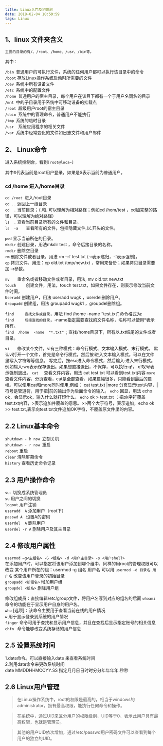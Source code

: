 ```yaml
---
title: Linux入门及初体验
date: 2018-02-04 10:59:59
tags: Linux
---
```

## 1、linux 文件夹含义
<!--more-->
	主要的目录的有/、/root、/home、/usr、/bin等。
其中：

```/bin ```普通用户的可执行文件，系统的任何用户都可以执行该目录中的命令<br>
```/boot``` 存放Linux操作系统启动时所需要的文件<br>
```/dev ```系统中所有设备文件<br>
```/etc ```系统中的配置文件<br>
```/home ```普通用户的宿主目录，每个用户在该目下都有一个于用户名同名的目录<br>
```/mnt ```中的子目录用于系统中可移动设备的挂载点<br>
```/root ```超级用户root的宿主目录<br>
```/sbin ```系统中的管理命令，普通用户不能执行<br>
```/tmp ```系统的临时目录<br>
```/usr  ```系统应用程序的相关文件<br>
```/var ```系统中经常变化的文件如日志文件和用户邮件<br>



## 2、 Linux命令
进入系统控制台，看到```[root@loca~]```

其中#代表当前是root用户登录，如果是$表示当前为普通用户。

### cd  /home	进入/home目录<br>
```cd /root	```进入/root目录<br>
```cd ..```		返回上一级目录<br>
```cd  .```		当前目录；（.和..可以理解为相对路径；例如cd /hom/test ，cd加完整的路径，可以理解为绝对路径）<br>
```ls  .```		查看当前目录所有的文件和目录。<br>
```ls  -a	```	查看所有的文件，包括隐藏文件,以.开头的文件。<br>

```pwd```		显示当前所在的目录。<br>
```mkdir```		创建目录，用法mkdir  test ，命令后接目录的名称。<br>
```rmdir```		删除空目录<br>
```rm```		删除文件或者目录，用法 rm –rf  test.txt (-r表示递归，-f表示强制)。<br>
```cp```		拷贝文件，用法：cp  old.txt  /tmp/new.txt ，常用来备份；如果拷贝目录需要加 –r参数。<br>

```mv	```	重命名或者移动文件或者目录，用法, mv old.txt new.txt<br>
```touch	```	创建文件，用法，touch test.txt，如果文件存在，则表示修改当前文件时间。<br>
```Useradd```		创建用户，用法 useradd wugk ，userdel删除用户。<br>
```Groupadd```	创建组，用法 groupadd wugk1 ，groupdel删除组。<br>

```find		查找文件或目录```，用法 find  /home  -name  “test.txt”,命令格式为:<br>
```find		后接查找的目录```，-name指定需要查找的文件名称，名称可以使用*表示所有。<br>
```find  /home  -name  "*.txt" ```;	查找/home目录下，所有以.txt结尾的文件或者目录。<br>

```vi	```	修改某个文件，vi有三种模式：命令行模式、文本输入模式、末行模式。
默认vi打开一个文件，首先是命令行模式，然后按i进入文本输入模式，可以在文件里写入字符等等信息。
写完后，按esc进入命令模式，然后输入:进入末行模式。	例如输入:wq表示保存退出。如果想直接退出，不保存，可以执行:q!， q!叹号表示强制退出。
```cat	```	查看文件内容，用法 cat test.txt 可以看到test.txt内容
```more```		查看文件内容，分页查看，cat是全部查看，如果篇幅很多，只能看到最后的篇幅。可以使用cat和more同时使用,例如： cat  test.txt |more 分页显示text内容，|符号是管道符，用于把|前的输出作为后面命令的输入。
```echo```		回显，用法 echo ok，会显示ok，输入什么就打印什么。
```echo```		ok  > test.txt ；把ok字符覆盖test.txt内容，>表示追加并覆盖的意思。>>两个大于符号，表示追加，echo ok >> test.txt,表示向test.txt文件追加OK字符，不覆盖原文件里的内容。

## 2.2	Linux基本命令
```shutdown - h now	```立刻关机<br>
```shutdown - r now	```重启<br>
```reboot```			重启<br>
```clear```			清除屏幕命令<br>
```history```			查看历史命令记录<br>

## 2.3	用户操作命令
```su-```			切换成系统管理员<br>
```su```			用户之间的切换<br>
```logout```			用户注销<br>
```useradd  A```		 添加用户（root下）<br>
```passwd A	```	设置A的密码<br>
```userdel  A```		删除用户<br>
```userdel -r A```		删除用户及其主目录<br>

## 2.4	修改用户属性
```usermod –g<主组名> -G <组名> -d <用户主目录> -s <用户shell>```<br>
在添加用户时，可以指定将该用户添加到哪个组中，同样的用root的管理权限可以改变 某个用户所在的组：usermod -g 组名 用户名
可以用 ```usermod -d 目录名 用户名``` 改变该用户登录的初始目录<br>
```groupadd <新组名>```	增加用户组<br>
```groupdel <组名>```		删除用户组<br>

修改组成员：直接编辑/etc/group文件，将用户名写到对应的组名的后面
```whoami```			命令的功能在于显示用户自身的用户名。<br>
```who```			[选项]：该命令主要用于查看当前在线的用户情况<br>
```w```			用于显示登录到系统的用户情况<br>
```finger```			命令可用于查找和显示用户信息，并且在查找后显示指定账号的相关信息<br>
```chfn	```		命令能够改变系统存储的用户信息

## 2.5	设置系统时间
1.date命令。可以直接输入date 来查看系统时间<br>
2.利用date命令来更改系统时间<br>
date MMDDHHMCCYY.SS	指定月月日日时时分分年年年年.秒秒

## 2.6	Linux用户管理
>在Linux操作系统中，root的权限是最高的，相当于windows的administrator，拥有最高权限，能执行任何命令和操作。

>在系统中，通过UID来区分用户的权限级别，UID等于0，表示此用户具有最高权限，也就是管理员。

>其他的用户UID依次增加，通过/etc/passwd用户密码文件可以查看到每个用户的独立的UID。
